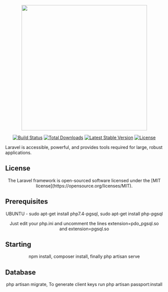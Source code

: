 <p align="center"><a href="https://laravel.com" target="_blank"><img src="https://raw.githubusercontent.com/laravel/art/master/logo-lockup/5%20SVG/2%20CMYK/1%20Full%20Color/laravel-logolockup-cmyk-red.svg" width="400"></a></p>

<p align="center">
<a href="https://travis-ci.org/laravel/framework"><img src="https://travis-ci.org/laravel/framework.svg" alt="Build Status"></a>
<a href="https://packagist.org/packages/laravel/framework"><img src="https://img.shields.io/packagist/dt/laravel/framework" alt="Total Downloads"></a>
<a href="https://packagist.org/packages/laravel/framework"><img src="https://img.shields.io/packagist/v/laravel/framework" alt="Latest Stable Version"></a>
<a href="https://packagist.org/packages/laravel/framework"><img src="https://img.shields.io/packagist/l/laravel/framework" alt="License"></a>
</p>

Laravel is accessible, powerful, and provides tools required for large, robust applications.

## License
<p align="center">
    The Laravel framework is open-sourced software licensed under the [MIT license](https://opensource.org/licenses/MIT).
</p>

## Prerequisites
<p align="center">
    UBUNTU - sudo apt-get install php7.4-pgsql, sudo apt-get install php-pgsql
</p>
<p align="center">
    Just edit your php.ini and uncomment the lines extension=pdo_pgsql.so and extension=pgsql.so
</p>

## Starting
<p align="center">
    npm install, composer install, finally php artisan serve
</p>

## Database
<p align="center">
    php artisan migrate, To generate client keys run php artisan passport:install
</p>

